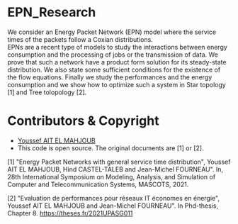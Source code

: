 # EPN_Research

We consider an Energy Packet Network (EPN) model where the service times of the packets follow a Coxian distributions. <br>
EPNs are a recent type of models to study the interactions between energy consumption and the processing of jobs or the transmission of
data. We prove that such a network have a product form solution for its steady-state distribution. We also state some sufficient
conditions for the existence of the flow equations. Finally we study the performances and the energy consumption and we
show how to optimize such a system in Star topology [1] and Tree tolopology [2].

#  Contributors & Copyright

- [Youssef AIT EL MAHJOUB](https://github.com/ossef)
- This code is open source. The original documents are [1] or [2].

[1] "Energy Packet Networks with general service time distribution", Youssef AIT EL MAHJOUB, Hind CASTEL-TALEB and Jean-Michel FOURNEAU". In, 28th International Symposium on Modeling, Analysis, and Simulation of Computer and Telecommunication Systems, MASCOTS, 2021.

[2] "Evaluation de performances pour réseaux IT économes en énergie", Youssef AIT EL MAHJOUB and Jean-Michel FOURNEAU". In Phd-thesis, Chapter 8. https://theses.fr/2021UPASG011
